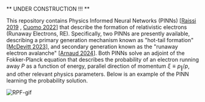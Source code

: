 ** UNDER CONSTRUCTION !!! **

This repository contains Physics Informed Neural Networks (PINNs) [[Raissi 2019](https://doi.org/10.1016/j.jcp.2018.10.045) , [Cuomo 2022](https://doi.org/10.1007/s10915-022-01939-z)] that describe the formation of relativistic electrons (Runaway Electrons, RE). Specifically, two PINNs are presently available, describing a primary generation mechanism known as "hot-tail formation" [[McDevitt 2023](https://doi.org/10.1063/5.0164712)], and secondary generation known as the "runaway electron avalanche" [[Arnaud 2024](https://doi.org/10.48550/arXiv.2403.04948)]. Both PINNs solve an adjoint of the Fokker-Planck equation that describes the probability of an electron running away $P$ as a function of energy, parallel direction of momentum $\xi \equiv p_\Vert/p$, and  other relevant physics parameters. Below is an example of the PINN learning the probability solution. 

![RPF-gif](RPF-animation.gif)

